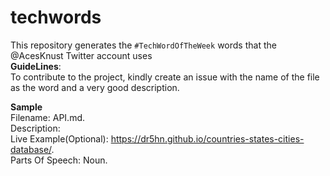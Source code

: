 # techwords
This repository generates the `#TechWordOfTheWeek` words that the @AcesKnust Twitter account uses   
**GuideLines**:    
To contribute to the project, kindly create an issue with the name of the file as the word and a very good description.


**Sample**    
Filename: API.md.     
Description:    
Live Example(Optional): https://dr5hn.github.io/countries-states-cities-database/.    
Parts Of Speech: Noun.    



